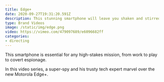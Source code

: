 ```yaml
---
title: Edge+
date: 2020-09-27T19:31:20.591Z
description: This stunning smartphone will leave you shaken and stirred
type: Brand Videos
image: /static/img/edge.png
video: https://vimeo.com/479097689/e6096682ff
categories:
- directing
---
```

This smartphone is essential for any high-stakes mission, from work to play to covert espionage.

In this video series, a super-spy and his trusty tech expert marvel over the new Motorola Edge+.
